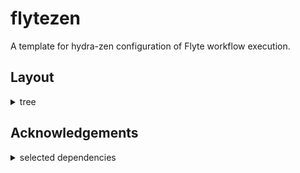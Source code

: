 # flytezen

A template for hydra-zen configuration of Flyte workflow execution.

## Layout

<details>

<summary>tree</summary>

```tree
.
├── .argo
│   └── build.yaml
├── .devcontainer
│   ├── devcontainer.Dockerfile
│   └── devcontainer.json
├── .flyte
│   ├── config-browser.yaml
│   ├── config-local.yaml
│   ├── config-template.yaml
│   └── config.yaml
├── .github
│   ├── actions
│   │   ├── setup_environment
│   │   │   └── action.yml
│   │   └── tag-build-push-container
│   ├── workflows
│   │   ├── CD.yaml
│   │   ├── CI.yaml
│   │   ├── build-images.yaml
│   │   └── labeler.yml
│   ├── .gitkeep
│   ├── CODEOWNERS
│   ├── codecov.yml
│   ├── labels.yml
│   └── renovate.json
├── .vscode
│   ├── extensions.json
│   ├── launch.json
│   ├── settings.json
│   └── tasks.json
├── containers
│   ├── Dockerfile
│   ├── gpu.Dockerfile
│   └── pkg.Dockerfile
├── environments
│   └── conda
│       ├── conda-linux-64.lock.yml
│       ├── conda-lock.yml
│       └── virtual-packages.yml
├── src
│   ├── flytezen
│   │   ├── cli
│   │   │   ├── __init__.py
│   │   │   ├── execute.py
│   │   │   ├── execution_config.py
│   │   │   └── execution_utils.py
│   │   ├── workflows
│   │   │   ├── __init__.py
│   │   │   ├── example.py
│   │   │   └── lrwine.py
│   │   ├── __init__.py
│   │   ├── __main__.py
│   │   ├── configuration.py
│   │   ├── constants.py
│   │   └── logging.py
│   └── .gitkeep
├── tests
│   ├── __init__.py
│   ├── conftest.py
│   └── test_cli.py
├── .dockerignore
├── .env
├── .envrc
├── .example.env
├── .gitignore
├── LICENSE
├── Makefile
├── README.md
├── devshell
├── flake.lock
├── flake.nix
├── poetry.lock
├── poetry.toml
├── pyproject.toml
└── requirements.txt

18 directories, 58 files
```

</details>

## Acknowledgements

<details><summary>selected dependencies</summary>
<p>

* [flocken](https://github.com/mirkolenz/flocken)
* [flytekit](https://github.com/flyteorg/flytekit)
* [hydra-zen](https://github.com/mit-ll-responsible-ai/hydra-zen)
* [poetry2nix](https://github.com/nix-community/poetry2nix)

see also [flake.nix](./flake.nix), [pyproject.toml](./pyproject.toml), [.github](./.github/), and all of the core tools there and above are built upon

</p>
</details>
